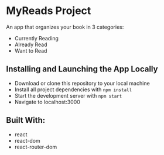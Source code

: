 # MyReads Project

An app that organizes your book in 3 categories: 
* Currently Reading
* Already Read
* Want to Read

## Installing and Launching the App Locally
* Download or clone this repository to your local machine
* Install all project dependencies with `npm install`
* Start the development server with `npm start`
* Navigate to localhost:3000

## Built With:
* react
* react-dom
* react-router-dom
